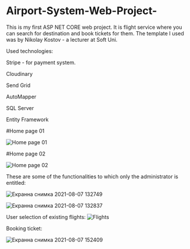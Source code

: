 # Airport-System-Web-Project-
This is my first ASP NET CORE web project. It is flight service where you can search for destination and book tickets for them.
The template I used was by Nikolay Kostov - a lecturer at Soft Uni.

Used technologies:

Stripe - for payment system.

Cloudinary 

Send Grid

AutoMapper

SQL Server

Entity Framework

#Home page 01

![Home page 01](https://user-images.githubusercontent.com/62842615/128596937-5b0d0533-9e11-4d47-9076-67420bbcf4d8.png)

#Home page 02

![Home page 02](https://user-images.githubusercontent.com/62842615/128597129-37c6470c-29e0-41d3-a0fd-05cdf4c07405.png)

These are some of the functionalities to which only the administrator is entitled:

![Екранна снимка 2021-08-07 132749](https://user-images.githubusercontent.com/62842615/128597224-472470ab-259e-4bd6-898f-ebb95e26141b.png)

![Екранна снимка 2021-08-07 132837](https://user-images.githubusercontent.com/62842615/128597225-970d9537-83fe-40c6-bbad-bf9eec0de65f.png)


User selection of existing flights:
![Flights](https://user-images.githubusercontent.com/62842615/128597247-20337746-fb25-4e94-adad-988dd9ecd9fc.png)

Booking ticket:

![Екранна снимка 2021-08-07 152409](https://user-images.githubusercontent.com/62842615/128600025-303426de-8e91-441a-8b08-f3dc64839b11.png)


